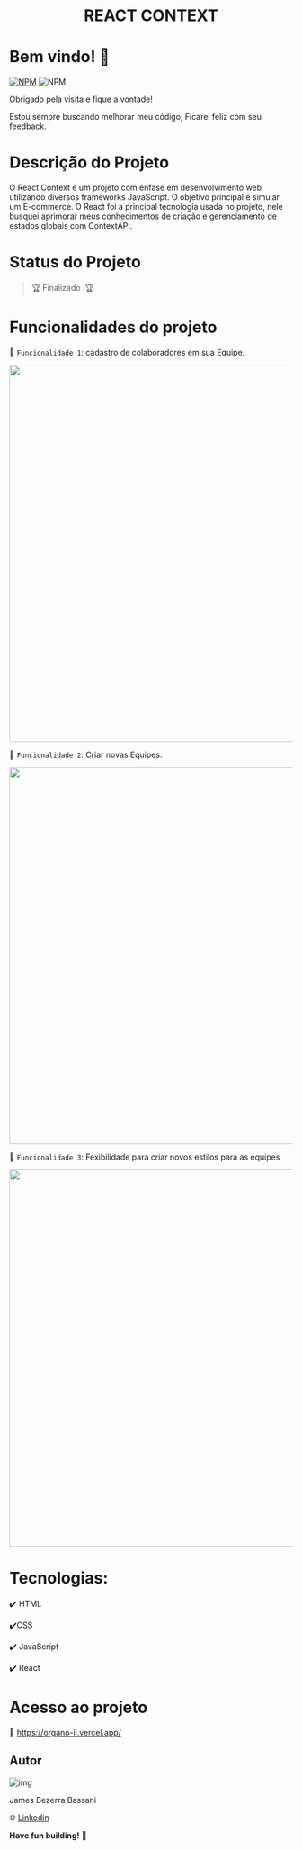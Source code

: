  <h1 align=center> REACT CONTEXT</h1>

# Bem vindo! 👋

[![NPM](https://img.shields.io/npm/l/react)](https://github.com/Jheimys/Electronic_battery/blob/master/LICENCE)
![NPM](https://img.shields.io/website?url=https%3A%2F%2Fgithub.com%2FJheimys%2FOrgano_II%2Fedit%2Fmaster%2FREADME.m)

Obrigado pela visita e fique a vontade!

Estou sempre buscando melhorar meu código, Ficarei feliz com seu feedback.

# Descrição do Projeto

O React Context é um projeto com ênfase em desenvolvimento web utilizando diversos frameworks JavaScript. O objetivo principal é simular
um E-commerce. O React foi a principal tecnologia usada no projeto, nele busquei aprimorar meus conhecimentos de criação e gerenciamento
de estados globais com ContextAPI.

# Status do Projeto

> :trophy: Finalizado ::trophy:

# Funcionalidades do projeto

:hammer: `Funcionalidade 1`: cadastro de colaboradores em sua Equipe.

<p align=center>
  <image width="670" heigth="770" src='https://github.com/Jheimys/assets/blob/master/organo-gif-maker.gif'>
</p>

:hammer: `Funcionalidade 2`: Criar novas Equipes.

<p align=center>
  <image width="670" heigth="770" src='https://github.com/Jheimys/assets/blob/master/organoIInovotime.gif'>
</p>

:hammer: `Funcionalidade 3`: Fexibilidade para criar novos estilos para as equipes

<p align=center>
  <image width="670" heigth="770" src='https://github.com/Jheimys/assets/blob/master/organoIIstyle.gif'>
</p>

# Tecnologias:

:heavy_check_mark: HTML

:heavy_check_mark:CSS

:heavy_check_mark: JavaScript

:heavy_check_mark: React

# Acesso ao projeto

:link: https://organo-ii.vercel.app/

## Autor

![img](https://github.com/Jheimys.png?size=100)

James Bezerra Bassani

:globe_with_meridians: [Linkedin](https://www.linkedin.com/in/jheimys/)

**Have fun building!** 🚀
